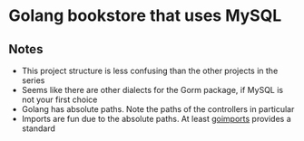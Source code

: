 # Golang bookstore that uses MySQL

## Notes
- This project structure is less confusing than the other projects in the series
- Seems like there are other dialects for the Gorm package, if MySQL is not your first choice
- Golang has absolute paths. Note the paths of the controllers in particular
- Imports are fun due to the absolute paths. At least [goimports](https://pkg.go.dev/golang.org/x/tools/cmd/goimports?utm_source=godoc) provides a standard